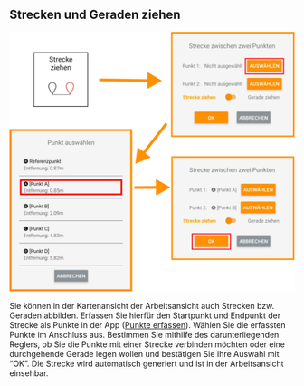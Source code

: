 ## Strecken und Geraden ziehen
![Strecke/ Gerade ziehen](../images_funktionen/StreckeZiehen.png)

<!-- ![Strecke/ Gerade ziehen Screen](../images_funktionen/draw_line_screen.png) -->

Sie können in der Kartenansicht der Arbeitsansicht auch Strecken bzw. Geraden abbilden. Erfassen Sie hierfür den Startpunkt und Endpunkt der Strecke als Punkte in der App ([Punkte erfassen](https://docs.excav.de/app/funktionen/punkte_und_flächen/punkte_erfassen/)). Wählen Sie die erfassten Punkte im Anschluss aus. Bestimmen Sie mithilfe des darunterliegenden Reglers, ob Sie die Punkte mit einer Strecke verbinden möchten oder eine durchgehende Gerade legen wollen und bestätigen Sie Ihre Auswahl mit “OK”. Die Strecke wird automatisch generiert und ist in der Arbeitsansicht einsehbar.